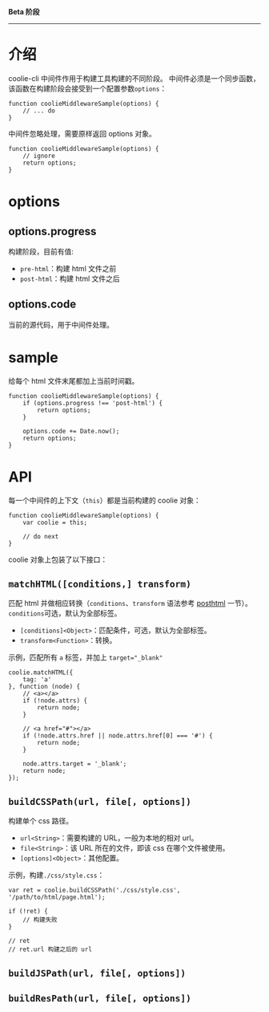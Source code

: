 **Beta 阶段**

--------------------

# 介绍
coolie-cli 中间件作用于构建工具构建的不同阶段。
中间件必须是一个同步函数，该函数在构建阶段会接受到一个配置参数`options`：

```
function coolieMiddlewareSample(options) {
    // ... do
}
```

中间件忽略处理，需要原样返回 options 对象。

```
function coolieMiddlewareSample(options) {
    // ignore
    return options;
}
```



# options

## options.progress

构建阶段，目前有值:

- `pre-html`：构建 html 文件之前
- `post-html`：构建 html 文件之后

## options.code

当前的源代码，用于中间件处理。


# sample
给每个 html 文件末尾都加上当前时间戳。

```
function coolieMiddlewareSample(options) {
    if (options.progress !== 'post-html') {
        return options;
    }
    
    options.code += Date.now();
    return options;
}
```


# API
每一个中间件的上下文（`this`）都是当前构建的 coolie 对象：

```
function coolieMiddlewareSample(options) {
    var coolie = this;

    // do next
}
```



coolie 对象上包装了以下接口：


## `matchHTML([conditions,] transform)`
匹配 html 并做相应转换（`conditions`、`transform` 语法参考 [posthtml](./posthtml.md) 一节）。
`conditions`可选，默认为全部标签。

- `[conditions]<Object>`：匹配条件，可选，默认为全部标签。
- `transform<Function>`：转换。

示例，匹配所有 `a` 标签，并加上 `target="_blank"`
```
coolie.matchHTML({
    tag: 'a'
}, function (node) {
    // <a></a>
    if (!node.attrs) {
        return node;
    }

    // <a href="#"></a>
    if (!node.attrs.href || node.attrs.href[0] === '#') {
        return node;
    }

    node.attrs.target = '_blank';
    return node;
});
```

## `buildCSSPath(url, file[, options])`
构建单个 css 路径。

- `url<String>`：需要构建的 URL，一般为本地的相对 url。
- `file<String>`：该 URL 所在的文件，即该 css 在哪个文件被使用。
- `[options]<Object>`：其他配置。

示例，构建`./css/style.css`：
```
var ret = coolie.buildCSSPath('./css/style.css', '/path/to/html/page.html');

if (!ret) {
    // 构建失败
}

// ret
// ret.url 构建之后的 url
```

## `buildJSPath(url, file[, options])`


## `buildResPath(url, file[, options])`

